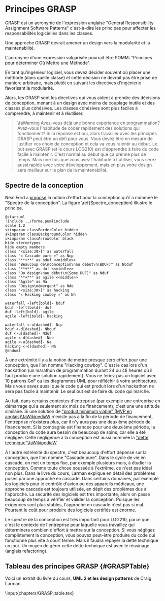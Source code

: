 # Principes GRASP

GRASP est un acronyme de l'expression anglaise "General Responsibility Assignment Software Patterns" c'est-à-dire les principes pour affecter les responsabilités logicielles dans les classes.

Une approche GRASP devrait amener un design vers la modularité et la maintenabilité.

L'acronyme d'une expression vulgarisée pourrait être POMM: "Principes pour déterminer Où Mettre une Méthode".

En tant qu'ingénieur logiciel, vous devez décider souvent où placer une méthode (dans quelle classe) et cette décision ne devrait pas être prise de manière arbitraire, mais plutôt en suivant les directives d'ingénierie favorisant la modularité.

Alors, les GRASP sont les directives qui vous aident à prendre des décisions de conception, menant à un design avec moins de couplage inutile et des classes plus cohésives. Les classes cohésives sont plus faciles à comprendre, à maintenir et à réutiliser.

> \faWarning&nbsp;Avez-vous déjà une bonne expérience en programmation?
Avez-vous l'habitude de coder rapidement des solutions qui fonctionnent?
Si la réponse est oui, alors travailler avec les principes GRASP peut être un défi pour vous.
Vous devez être en mesure de justifier vos choix de conception et cela va vous ralentir au début.
Le but avec GRASP (et le cours LOG210) est d'apprendre à faire du code facile à maintenir.
C'est normal au début que ça prenne plus de temps.
Mais une fois que vous avez l'habitude à l'utiliser, vous serez aussi rapide avec votre développement, mais en plus votre design sera meilleur sur le plan de la maintenabilité.

## Spectre de la conception

Neal Ford a [proposé](https://www.ibm.com/developerworks/library/j-eaed1/index.html) la notion d'effort pour la conception qu'il a nommée le "Spectre de la conception".
La figure&nbsp;\ref{Spectre_conception} illustre le principe.

```{.plantuml #Spectre_conception caption="Spectre de la conception, adapté de Neal Ford" width=85%}
@startuml
!include ../forme.pumlinclude
scale 1.2
skinparam classBorderColor hidden
skinparam classBackgroundColor hidden
skinparam classArrowColor black
hide stereotypes
hide empty members
class "<size:30>]" as waterfall
class "« Cascade pure »" as Ncp
class "**+**" as bduf <<middle>>
class "Beaucoup de\nconception\nau début\n(BDUF)" as Nbduf
class "**+**" as duf <<middle>>
class "Du design\nau début\n(Some DUF)" as Nduf
class "**+**" as agile <<middle>>
class "Agile" as Na
class "Design\némergent" as Nde
class "<size:30>[" as hacking
class "« Hacking cowboy »" as Nh

waterfall -left[bold]- bduf
bduf -left[bold]- duf
duf -left[bold]- agile
agile -left[bold]- hacking

waterfall <-u[dashed]- Ncp
bduf <-d[dashed]- Nbduf
duf <-u[dashed]- Nduf
agile <-d[dashed]- Nde
agile <-u[dashed]- Na
hacking <-d[dashed]- Nh
@enduml
```

<!-- ![Spectre de la conception, adapté de Neal Ford](/assets/designspectrum.pdf){#Spectre_conception} -->

À une extrémité il y a la notion de mettre presque zéro effort pour une conception, que l'on nomme "Hacking cowboy". C'est le cas lors d'un hackathon (un marathon de programmation durant 24 ou 48 heures où il faut produire une solution rapidement). Vous ne feriez pas un logiciel avec 10 patrons GoF ou les diagrammes UML pour réfléchir à votre architecture. Mais vous savez aussi que le code qui est produit lors d'un hackathon ne sera pas facile à maintenir. Le seul but est de faire du code qui marche.

Au fait, dans certains contextes d'entreprise (par exemple une entreprise en démarrage qui a seulement six mois de financement), c'est une une attitude similaire. Si une solution de ["produit minimum viable" (MVP en anglais)\faWikipediaW](https://en.wikipedia.org/wiki/Minimum_viable_product) n'existe pas à la fin de la période de financement, l'entreprise n'existera plus, car il n'y aura pas une deuxième période de financement.
Si la compagnie est financée pour une deuxième période, la conception du code aura besoin de beaucoup de soins, car elle a été négligée.
Cette négligence à la conception est aussi nommée la ["dette technique"\faWikipediaW](https://fr.wikipedia.org/wiki/Dette_technique).

À l'autre extrémité du spectre, c'est beaucoup d'effort dépensé sur la conception, que l'on nomme "Cascade pure". Dans le cycle de vie en cascade, on met un temps fixe, par exemple plusieurs mois, à étudier la conception. Comme toute chose poussée à l'extrême, ce n'est pas idéal non plus.
Dans le livre du cours, Larman explique en détail des problèmes posés par une approche en cascade.
Dans certains domaines, par exemple les logiciels pour le contrôle d'avion ou des appareils médicaux, une approche cascade est toujours utilisée, en dépit des problèmes dus à l'approche.
La sécurité des logiciels est très importante, alors on passe beaucoup de temps à vérifier et valider la conception. Puisque les exigences sont plus stables, l'approche en cascade n'est pas si mal.
Pourtant le coût pour produire des logiciels certifiés est énorme.

Le spectre de la conception est très important pour LOG210, parce que c'est le contexte de l'entreprise pour laquelle vous travaillez qui déterminera combien d'effort à mettre sur la conception.
Si vous négligez complètement la conception, vous pouvez peut-être produire du code qui fonctionne plus vite à court terme. Mais il faudra repayer la dette technique un jour.
Un moyen de gérer cette dette technique est avec le réusinage (anglais refactoring).

## Tableau des principes GRASP {#GRASPTable}

Voici un extrait du livre du cours, **UML 2 et les design patterns** de Craig Larman.

<!-- Note: the latex below needs longtable environment, so you must set the variable `tables: true` in the front matter to have the default.latex template load it -->
\input{chapters/GRASP_table.tex}
